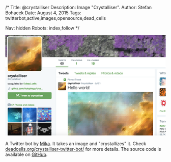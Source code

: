 /*
Title: @crystalliser
Description: Image "Crystalliser".
Author: Stefan Bohacek
Date: August 4, 2015
Tags: twitterbot,active,images,opensource,dead_cells

Nav: hidden
Robots: index,follow
*/

[![](/content/bots/twitterbots/images/crystalliser.png)](https://twitter.com/crystalliser)

A Twitter bot by [Mika](https://twitter.com/dead_cells). It takes an image and "crystallizes" it. Check [deadcells.org/crystalliser-twitter-bot/](http://www.deadcells.org/crystalliser-twitter-bot/) for more details. The source code is available on [GitHub](https://github.com/Autophagy/crystalliser-bot).
